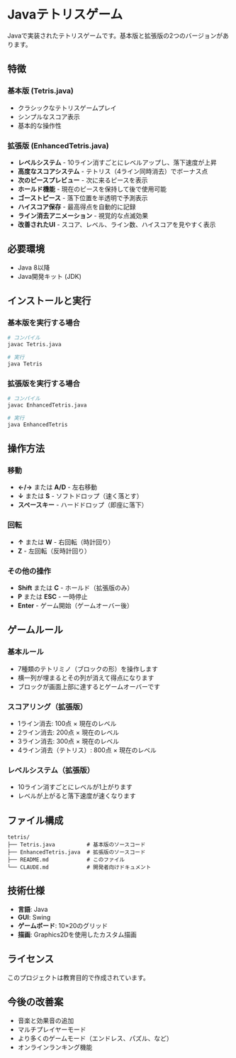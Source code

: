 # Javaテトリスゲーム

Javaで実装されたテトリスゲームです。基本版と拡張版の2つのバージョンがあります。

## 特徴

### 基本版 (Tetris.java)
- クラシックなテトリスゲームプレイ
- シンプルなスコア表示
- 基本的な操作性

### 拡張版 (EnhancedTetris.java)
- **レベルシステム** - 10ライン消すごとにレベルアップし、落下速度が上昇
- **高度なスコアシステム** - テトリス（4ライン同時消去）でボーナス点
- **次のピースプレビュー** - 次に来るピースを表示
- **ホールド機能** - 現在のピースを保持して後で使用可能
- **ゴーストピース** - 落下位置を半透明で予測表示
- **ハイスコア保存** - 最高得点を自動的に記録
- **ライン消去アニメーション** - 視覚的な点滅効果
- **改善されたUI** - スコア、レベル、ライン数、ハイスコアを見やすく表示

## 必要環境

- Java 8以降
- Java開発キット (JDK)

## インストールと実行

### 基本版を実行する場合

```bash
# コンパイル
javac Tetris.java

# 実行
java Tetris
```

### 拡張版を実行する場合

```bash
# コンパイル
javac EnhancedTetris.java

# 実行
java EnhancedTetris
```

## 操作方法

### 移動
- **←/→** または **A/D** - 左右移動
- **↓** または **S** - ソフトドロップ（速く落とす）
- **スペースキー** - ハードドロップ（即座に落下）

### 回転
- **↑** または **W** - 右回転（時計回り）
- **Z** - 左回転（反時計回り）

### その他の操作
- **Shift** または **C** - ホールド（拡張版のみ）
- **P** または **ESC** - 一時停止
- **Enter** - ゲーム開始（ゲームオーバー後）

## ゲームルール

### 基本ルール
- 7種類のテトリミノ（ブロックの形）を操作します
- 横一列が埋まるとその列が消えて得点になります
- ブロックが画面上部に達するとゲームオーバーです

### スコアリング（拡張版）
- 1ライン消去: 100点 × 現在のレベル
- 2ライン消去: 200点 × 現在のレベル
- 3ライン消去: 300点 × 現在のレベル
- 4ライン消去（テトリス）: 800点 × 現在のレベル

### レベルシステム（拡張版）
- 10ライン消すごとにレベルが1上がります
- レベルが上がると落下速度が速くなります

## ファイル構成

```
tetris/
├── Tetris.java          # 基本版のソースコード
├── EnhancedTetris.java  # 拡張版のソースコード
├── README.md            # このファイル
└── CLAUDE.md            # 開発者向けドキュメント
```

## 技術仕様

- **言語**: Java
- **GUI**: Swing
- **ゲームボード**: 10×20のグリッド
- **描画**: Graphics2Dを使用したカスタム描画

## ライセンス

このプロジェクトは教育目的で作成されています。

## 今後の改善案

- 音楽と効果音の追加
- マルチプレイヤーモード
- より多くのゲームモード（エンドレス、パズル、など）
- オンラインランキング機能